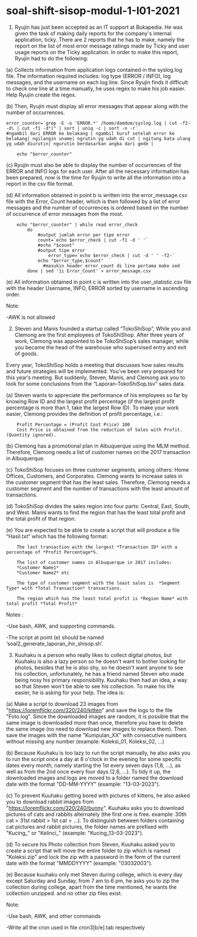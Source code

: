 # soal-shift-sisop-modul-1-I01-2021
1. Ryujin has just been accepted as an IT support at Bukapedia. He was given the task of making daily reports for the company's internal 		  application, ticky. There are 2 reports that he has to make, namely the report on the list of most error message ratings made by Ticky and user usage reports on the Ticky application. In order to make this report, Ryujin had to do the following:

(a) Collects information from application logs contained in the syslog.log file. The information required includes: log type (ERROR / INFO), log messages, and the username on each log line. Since Ryujin finds it difficult to check one line at a time manually, he uses regex to make his job easier. Help Ryujin create the regex.

(b) Then, Ryujin must display all error messages that appear along with the number of occurrences.

	error_counter=`grep -E -o 'ERROR.*' /home/damdum/syslog.log | cut -f2- -d\ | cut -f1 -d"(" | sort | uniq -c | sort -n -r`							
	#ngambil dari ERROR ke belakang | ngambil huruf setelah error ke belakang| ngilangin uname| ngrutin yg udah di cut | ngitung kata ulang yg udah diurutin| ngurutin berdasarkan angka dari gede |    

		echo "$error_counter"

(c) Ryujin must also be able to display the number of occurrences of the ERROR and INFO logs for each user.
After all the necessary information has been prepared, now is the time for Ryujin to write all the information into a report in the csv file format.

(d) All information obtained in point b is written into the error_message.csv file with the Error, Count header, which is then followed by a list of error messages and the number of occurrences is ordered based on the number of occurrence of error messages from the most.

		echo "$error_counter" | while read error_check
			do
				#output jumlah error per tipe error
				count=`echo $error_check | cut -f1 -d ' '`
				#echo "$count"
				#output tipe error
		 	        error_type=`echo $error_check | cut -d ' ' -f2-`
				echo "$error_type,$count" 
			      #masukin header error_count di line pertama make sed
			done | sed '1i Error_Count' > error_message.csv

(e) All information obtained in point c is written into the user_statistic.csv file with the header Username, INFO, ERROR sorted by username in ascending order.

Note:

-AWK is not allowed

2. Steven and Manis founded a startup called “TokoShiSop”, While you and Clemong are the first employees of TokoShiShop. After three years of work, Clemong was appointed to be TokoShiSop’s sales manager, while you became the head of the warehouse who supervised entry and exit of goods.

Every year, TokoShiSop holds a meeting that discusses how sales results and future strategies will be implemented. You’ve been very prepared for this year’s meeting. But suddenly, Steven, Manis, and Clemong ask you to look for some conclusions from the “Laporan-TokoShiSop.tsv” sales data.

(a) Steven wants to appreciate the performance of his employees so far by knowing Row ID and the largest profit percentage (if the largest profit percentage is more than 1, take the largest Row ID). To make your work easier, Clemong provides the definition of profit percentage, i.e.:

		Profit Percentage = (Profit Cost Price) 100
		Cost Price is obtained from the reduction of Sales with Profit. (Quantity ignored).

(b) Clemong has a promotional plan in Albuquerque using the MLM method. Therefore, Clemong needs a list of customer names on the 2017 transaction in Albuquerque.

(c) TokoShiSop focuses on three customer segments, among others: Home Offices, Customers, and Corporates. Clemong wants to increase sales in the customer segment that has the least sales. Therefore, Clemong needs a customer segment and the number of transactions with the least amount of transactions.

(d) TokoShiSop divides the sales region into four parts: Central, East, South, and West. Manis wants to find the region that has the least total profit and the total profit of that region.

(e) You are expected to be able to create a script that will produce a file “Hasil.txt” which has the following format:

		The last transaction with the largest *Transaction ID* with a percentage of *Profit Percentage*%.

		The list of customer names in Albuquerque in 2017 includes:
		*Customer Name1*
		*Customer Name2* etc

		The type of customer segment with the least sales is  *Segment Type* with *Total Transaction* transactions.

		The region which has the least total profit is *Region Name* with total profit *Total Profit*


Notes :

-Use bash, AWK, and supporting commands.

-The script at point (e) should be named  ‘soal2_generate_laporan_ihir_shisop.sh’.

3. Kuuhaku is a person who really likes to collect digital photos, but Kuuhaku is also a lazy person so he doesn't want to bother looking for photos, besides that he is also shy, so he doesn't want anyone to see his collection, unfortunately, he has a friend named Steven who made being nosy his primary responsibility. Kuuhaku then had an idea, a way so that Steven won't be able to see his collection. To make his life easier, he is asking for your help. The idea is:

(a) Make a script to download 23 images from "https://loremflickr.com/320/240/kitten" and save the logs to the file "Foto.log". Since the downloaded images are random, it is possible that the same image is downloaded more than once, therefore you have to delete the same image (no need to download new images to replace them). Then save the images with the name "Kumpulan_XX" with consecutive numbers without missing any number (example: Koleksi_01, Koleksi_02, ...)

(b) Because Kuuhaku is too lazy to run the script manually, he also asks you to run the script once a day at 8 o'clock in the evening for some specific dates every month, namely starting the 1st every seven days (1,8, ...), as well as from the 2nd once every four days (2,6, ...). To tidy it up, the downloaded images and logs are moved to a folder named the download date with the format "DD-MM-YYYY" (example: "13-03-2023").

(c) To prevent Kuuhaku getting bored with pictures of kittens, he also asked you to download rabbit images from "https://loremflickr.com/320/240/bunny". Kuuhaku asks you to download pictures of cats and rabbits alternately (the first one is free. example: 30th cat > 31st rabbit > 1st cat > ...). To distinguish between folders containing cat pictures and rabbit pictures, the folder names are prefixed with "Kucing_" or "Kelinci_" (example: "Kucing_13-03-2023").

(d) To secure his Photo collection from Steven, Kuuhaku asked you to create a script that will move the entire folder to zip which is named "Koleksi.zip" and lock the zip with a password in the form of the current date with the format "MMDDYYYY" (example: "03032003").

(e) Because kuuhaku only met Steven during college, which is every day except Saturday and Sunday, from 7 am to 6 pm, he asks you to zip the collection during college, apart from the time mentioned, he wants the collection unzipped. and no other zip files exist.

Note:

-Use bash, AWK, and other commands

-Write all the cron used in file cron3[b/e].tab respectively


